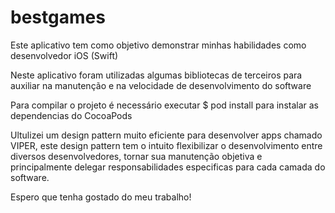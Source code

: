 # bestgames

Este aplicativo tem como objetivo demonstrar minhas habilidades como desenvolvedor iOS (Swift)

Neste aplicativo foram utilizadas algumas bibliotecas de terceiros para auxiliar na manutenção e na velocidade de desenvolvimento do software

Para compilar o projeto é necessário executar $ pod install para instalar as dependencias do CocoaPods

Ultulizei um design pattern muito eficiente para desenvolver apps chamado VIPER, este design pattern tem o intuito flexibilizar o desenvolvimento entre diversos desenvolvedores, tornar sua manutenção objetiva e principalmente delegar responsabilidades especificas para cada camada do software.

Espero que tenha gostado do meu trabalho!
